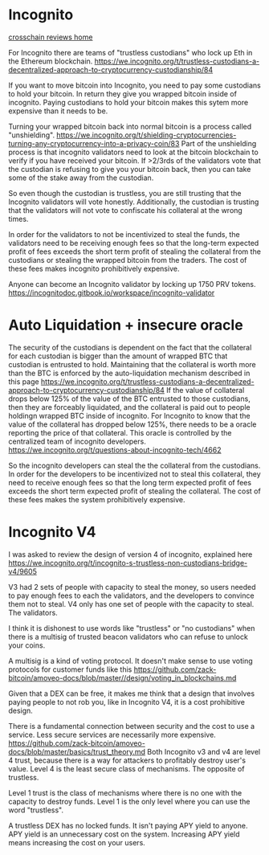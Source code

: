 Incognito
============

[crosschain reviews home](/crosschain_dex)

For Incognito there are teams of "trustless custodians" who lock up Eth in the Ethereum blockchain. https://we.incognito.org/t/trustless-custodians-a-decentralized-approach-to-cryptocurrency-custodianship/84

If you want to move bitcoin into Incognito, you need to pay some custodians to hold your bitcoin. In return they give you wrapped bitcoin inside of incognito.
Paying custodians to hold your bitcoin makes this sytem more expensive than it needs to be.

Turning your wrapped bitcoin back into normal bitcoin is a process called "unshielding". https://we.incognito.org/t/shielding-cryptocurrencies-turning-any-cryptocurrency-into-a-privacy-coin/83
Part of the unshielding process is that incognito validators need to look at the bitcoin blockchain to verify if you have received your bitcoin.
If >2/3rds of the validators vote that the custodian is refusing to give you your bitcoin back, then you can take some of the stake away from the custodian.

So even though the custodian is trustless, you are still trusting that the Incognito validators will vote honestly. Additionally, the custodian is trusting that the validators will not vote to confiscate his collateral at the wrong times.

In order for the validators to not be incentivized to steal the funds, the validators need to be receiving enough fees so that the long-term expected profit of fees exceeds the short term profit of stealing the collateral from the custodians or stealing the wrapped bitcoin from the traders. The cost of these fees makes incognito prohibitively expensive.

Anyone can become an Incognito validator by locking up 1750 PRV tokens. https://incognitodoc.gitbook.io/workspace/incognito-validator

Auto Liquidation + insecure oracle
===========

The security of the custodians is dependent on the fact that the collateral for each custodian is bigger than the amount of wrapped BTC that custodian is entrusted to hold.
Maintaining that the collateral is worth more than the BTC is enforced by the auto-liquidation mechanism described in this page https://we.incognito.org/t/trustless-custodians-a-decentralized-approach-to-cryptocurrency-custodianship/84
If the value of collateral drops below 125% of the value of the BTC entrusted to those custodians, then they are forceably liquidated, and the collateral is paid out to people holdingn wrapped BTC inside of incognito.
For Incognito to know that the value of the collateral has dropped below 125%, there needs to be a oracle reporting the price of that collateral.
This oracle is controlled by the centralized team of incognito developers. https://we.incognito.org/t/questions-about-incognito-tech/4662

So the incognito developers can steal the the collateral from the custodians.
In order for the developers to be incentivized not to steal this collateral, they need to receive enough fees so that the long term expected profit of fees exceeds the short term expected profit of stealing the collateral.
The cost of these fees makes the system prohibitively expensive.


Incognito V4
============

I was asked to review the design of version 4 of incognito, explained here https://we.incognito.org/t/incognito-s-trustless-non-custodians-bridge-v4/9605

V3 had 2 sets of people with capacity to steal the money, so users needed to pay enough fees to each the validators, and the developers to convince them not to steal.
V4 only has one set of people with the capacity to steal. The validators. 

I think it is dishonest to use words like "trustless" or "no custodians" when there is a multisig of trusted beacon validators who can refuse to unlock your coins.

A multisig is a kind of voting protocol. It doesn't make sense to use voting protocols for customer funds like this https://github.com/zack-bitcoin/amoveo-docs/blob/master//design/voting_in_blockchains.md

Given that a DEX can be free, it makes me think that a design that involves paying people to not rob you, like in Incognito V4, it is a cost prohibitive design.

There is a fundamental connection between security and the cost to use a service. Less secure services are necessarily more expensive. https://github.com/zack-bitcoin/amoveo-docs/blob/master/basics/trust_theory.md
Both Incognito v3 and v4 are level 4 trust, because there is a way for attackers to profitably destroy user's value. Level 4 is the least secure class of mechanisms. The opposite of trustless.

Level 1 trust is the class of mechanisms where there is no one with the capacity to destroy funds. Level 1 is the only level where you can use the word "trustless".

A trustless DEX has no locked funds.
It isn't paying APY yield to anyone.
APY yield is an unnecessary cost on the system.
Increasing APY yield means increasing the cost on your users.

